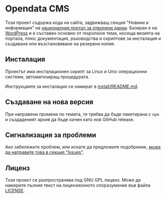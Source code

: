 # Opendata CMS

Този проект съдържа кода на сайта, задвижващ секция "Новини и информация" на [националния портал за отворени данни](https://opendata.government.bg). Базиран е на [WordPress](https://wordpress.org/) и е съставен основно от responsive тема, носеща визията на портала, плюс документация, ръководства и скриптове за инсталация и създаване или възстановяване на резервни копия.

## Инсталация

Проектът има инсталационен скрипт за Linux и Unix операционни системи, автоматизиращ процедурата.

Инструкциите за инсталация се намират в [install/README.md](install/README.md).

## Създаване на нова версия

При направени промени по темата, тя трябва да бъде пакетирана с `npm` и създаденият архив да бъде качен като нов GitHub release.

## Сигнализация за проблеми

Ако забележите проблем, или искате да предложите подобрение, [може да направите това в секция "Issues"](https://github.com/governmentbg/opendata-cms/issues).

## Лиценз

Този проект се разпространява под GNU GPL лиценз. Може да намерите пълния текст на лицензионното споразумение във файла [LICENSE](LICENSE).
